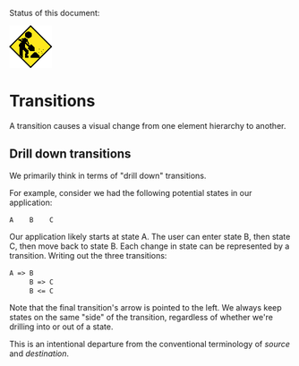 Status of this document:

![](../_assets/under-construction-flashing-barracade-animation.gif)

# Transitions

A transition causes a visual change from one element hierarchy to another.

## Drill down transitions

We primarily think in terms of "drill down" transitions.

For example, consider we had the following potential states in our application:

```
A    B    C
```

Our application likely starts at state A. The user can enter state B, then state C, then move back to state B. Each change in state can be represented by a transition. Writing out the three transitions:

```
A => B
     B => C
     B <= C
```

Note that the final transition's arrow is pointed to the left. We always keep states on the same "side" of the transition, regardless of whether we're drilling into or out of a state.

This is an intentional departure from the conventional terminology of _source_ and _destination_.

